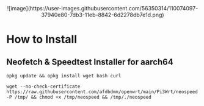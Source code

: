 <center>![image](https://user-images.githubusercontent.com/56350314/110074097-37940e80-7db3-11eb-8842-6d2278db7e1d.png)</center>

# How to Install

## Neofetch & Speedtest Installer for aarch64
```
opkg update && opkg install wget bash curl

wget --no-check-certificate https://raw.githubusercontent.com/afdbdmn/openwrt/main/Pi3Wrt/neospeed -P /tmp/ && chmod +x /tmp/neospeed && /tmp/./neospeed 

```
